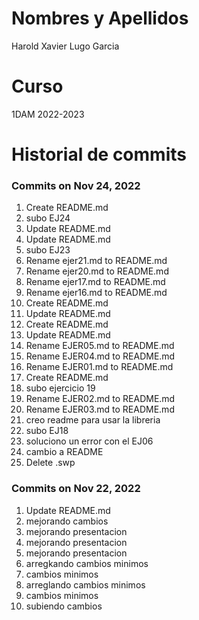 # Nombres y Apellidos

Harold Xavier Lugo Garcia

# Curso

1DAM 2022-2023

# Historial de commits

### Commits on Nov 24, 2022

1. Create README.md
2. subo EJ24
3. Update README.md
4. Update README.md
5. subo EJ23
6. Rename ejer21.md to README.md
7. Rename ejer20.md to README.md
8. Rename ejer17.md to README.md
9. Rename ejer16.md to README.md
10. Create README.md
11. Update README.md
12. Create README.md
13. Update README.md
14. Rename EJER05.md to README.md
15. Rename EJER04.md to README.md
16. Rename EJER01.md to README.md
17. Create README.md
18. subo ejercicio 19
19. Rename EJER02.md to README.md
20. Rename EJER03.md to README.md
21. creo readme para usar la libreria
22. subo EJ18
23. soluciono un error con el EJ06
24. cambio a README
25. Delete .swp

### Commits on Nov 22, 2022

1. Update README.md
2. mejorando cambios
3. mejorando presentacion
4. mejorando presentacion
5. mejorando presentacion
6. arregkando cambios minimos
7. cambios minimos
8. arreglando cambios minimos
9. cambios minimos
10. subiendo cambios
